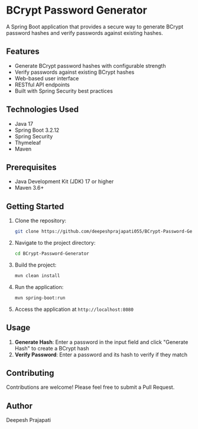 # BCrypt Password Generator

A Spring Boot application that provides a secure way to generate BCrypt password hashes and verify passwords against existing hashes.

## Features

- Generate BCrypt password hashes with configurable strength
- Verify passwords against existing BCrypt hashes
- Web-based user interface
- RESTful API endpoints
- Built with Spring Security best practices

## Technologies Used

- Java 17
- Spring Boot 3.2.12
- Spring Security
- Thymeleaf
- Maven

## Prerequisites

- Java Development Kit (JDK) 17 or higher
- Maven 3.6+

## Getting Started

1. Clone the repository:
   ```bash
   git clone https://github.com/deepeshprajapati055/BCrypt-Password-Generator.git
   ```

2. Navigate to the project directory:
   ```bash
   cd BCrypt-Password-Generator
   ```

3. Build the project:
   ```bash
   mvn clean install
   ```

4. Run the application:
   ```bash
   mvn spring-boot:run
   ```

5. Access the application at `http://localhost:8080`

## Usage

1. **Generate Hash**: Enter a password in the input field and click "Generate Hash" to create a BCrypt hash
2. **Verify Password**: Enter a password and its hash to verify if they match

## Contributing

Contributions are welcome! Please feel free to submit a Pull Request.

## Author

Deepesh Prajapati

